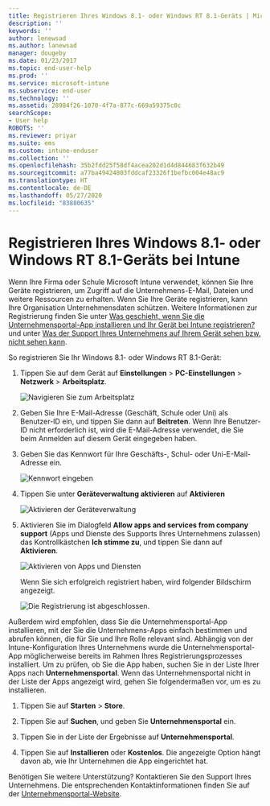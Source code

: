 ```yaml
---
title: Registrieren Ihres Windows 8.1- oder Windows RT 8.1-Geräts | Microsoft-Dokumentation
description: ''
keywords: ''
author: lenewsad
ms.author: lanewsad
manager: dougeby
ms.date: 01/23/2017
ms.topic: end-user-help
ms.prod: ''
ms.service: microsoft-intune
ms.subservice: end-user
ms.technology: ''
ms.assetid: 28984f26-1070-4f7a-877c-669a59375c0c
searchScope:
- User help
ROBOTS: ''
ms.reviewer: priyar
ms.suite: ems
ms.custom: intune-enduser
ms.collection: ''
ms.openlocfilehash: 35b2fdd25f58df4acea202d1d4d844683f632b49
ms.sourcegitcommit: a77ba49424803fddcaf23326f1befbc004e48ac9
ms.translationtype: HT
ms.contentlocale: de-DE
ms.lasthandoff: 05/27/2020
ms.locfileid: "83880635"
---
```

# <a name="how-to-enroll-your-windows-81-or-windows-rt-81-device-in-intune"></a>Registrieren Ihres Windows 8.1- oder Windows RT 8.1-Geräts bei Intune  

Wenn Ihre Firma oder Schule Microsoft Intune verwendet, können Sie Ihre Geräte registrieren, um Zugriff auf die Unternehmens-E-Mail, Dateien und weitere Ressourcen zu erhalten. Wenn Sie Ihre Geräte registrieren, kann Ihre Organisation Unternehmensdaten schützen. Weitere Informationen zur Registrierung finden Sie unter [Was geschieht, wenn Sie die Unternehmensportal-App installieren und Ihr Gerät bei Intune registrieren?](what-happens-if-you-install-the-company-portal-app-and-enroll-your-device-in-intune-windows.md) und unter [Was der Support Ihres Unternehmens auf Ihrem Gerät sehen bzw. nicht sehen kann](what-info-can-your-company-see-when-you-enroll-your-device-in-intune.md).  


So registrieren Sie Ihr Windows 8.1- oder Windows RT 8.1-Gerät:  

1. Tippen Sie auf dem Gerät auf **Einstellungen** &gt; **PC-Einstellungen** &gt; **Netzwerk** &gt; **Arbeitsplatz**.  

    ![Navigieren Sie zum Arbeitsplatz](./media/W81-1-workplacejoin.png)  

2. Geben Sie Ihre E-Mail-Adresse (Geschäft, Schule oder Uni) als Benutzer-ID ein, und tippen Sie dann auf **Beitreten**. Wenn Ihre Benutzer-ID nicht erforderlich ist, wird die E-Mail-Adresse verwendet, die Sie beim Anmelden auf diesem Gerät eingegeben haben.  

3. Geben Sie das Kennwort für Ihre Geschäfts-, Schul- oder Uni-E-Mail-Adresse ein.  


    ![Kennwort eingeben](./media/W81-2-workplacesettings_signin.png)  

4. Tippen Sie unter **Geräteverwaltung aktivieren** auf **Aktivieren**  


    ![Aktivieren der Geräteverwaltung](./media/W81-3-dev-mgt-turn-on.png)  

5. Aktivieren Sie im Dialogfeld **Allow apps and services from company support** (Apps und Dienste des Supports Ihres Unternehmens zulassen) das Kontrollkästchen **Ich stimme zu**, und tippen Sie dann auf **Aktivieren**.  


    ![Aktivieren von Apps und Diensten](./media/W81-4-agree-allow-apps-services.png)  

    Wenn Sie sich erfolgreich registriert haben, wird folgender Bildschirm angezeigt.  


    ![Die Registrierung ist abgeschlossen.](./media/W81-5-enrolled-done.png)

Außerdem wird empfohlen, dass Sie die Unternehmensportal-App installieren, mit der Sie die Unternehmens-Apps einfach bestimmen und abrufen können, die für Sie und Ihre Rolle relevant sind. Abhängig von der Intune-Konfiguration Ihres Unternehmens wurde die Unternehmensportal-App möglicherweise bereits im Rahmen Ihres Registrierungsprozesses installiert. Um zu prüfen, ob Sie die App haben, suchen Sie in der Liste Ihrer Apps nach **Unternehmensportal**. Wenn das Unternehmensportal nicht in der Liste der Apps angezeigt wird, gehen Sie folgendermaßen vor, um es zu installieren.

1. Tippen Sie auf **Starten** &gt; **Store**.  

2. Tippen Sie auf **Suchen**, und geben Sie **Unternehmensportal** ein.  

3. Tippen Sie in der Liste der Ergebnisse auf **Unternehmensportal**.  

4. Tippen Sie auf **Installieren** oder **Kostenlos**. Die angezeigte Option hängt davon ab, wie Ihr Unternehmen die App eingerichtet hat.  

Benötigen Sie weitere Unterstützung? Kontaktieren Sie den Support Ihres Unternehmens. Die entsprechenden Kontaktinformationen finden Sie auf der [Unternehmensportal-Website](https://go.microsoft.com/fwlink/?linkid=2010980).  
